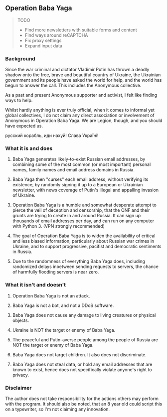 ## Operation Baba Yaga  

> TODO
> - Find more newsletters with suitable forms and content
> - Find ways around reCAPTCHA
> - Fix proxy settings
> - Expand input data

### Background  

Since the war criminal and dictator Vladimir Putin has thrown a deadly shadow onto the free, brave and beautiful country of Ukraine, the Ukrainian government and its people have asked the world for help, and the world has begun to answer the call. This includes the Anonymous collective.

As a past and present Anonymous supporter and activist, I felt like finding ways to help.

Whilst hardly anything is ever truly official, when it comes to informal yet global collectives, I do not claim any direct association or involvement of Anonymous in Operation Baba Yaga.
We are Legion, though, and you should have expected us.

русский корабль, иди нахуй! Слава Україні!


### What it is and does  

1. Baba Yaga generates likely-to-exist Russian email addresses, by combining some of the most common (or most important) personal names, family names and email address domains in Russia.

2. Baba Yaga then "curses" each email address, without verifying its existence, by randomly signing it up to a European or Ukrainian newsletter, with news coverage of Putin's illegal and appalling invasion of Ukraine.

3. Operation Baba Yaga is a humble and somewhat desperate attempt to pierce the veil of deception and censorship, that the ONF and their grunts are trying to create in and around Russia. It can sign up thousands of email addresses per day, and can run on any computer with Python 3. (VPN strongly recommended)

4. The goal of Operation Baba Yaga is to widen the availability of critical and less biased information, particularly about Russian war crimes in Ukraine, and to support progressive, pacifist and democratic sentiments in Russia.

5. Due to the randomness of everything Baba Yaga does, including randomized delays inbetween sending requests to servers, the chance of harmfully flooding servers is near zero.


### What it isn't and doesn't  

1. Operation Baba Yaga is not an attack.

2. Baba Yaga is not a bot, and not a DDoS software.

3. Baba Yaga does not cause any damage to living creatures or physical objects.

4. Ukraine is NOT the target or enemy of Baba Yaga.

5. The peaceful and Putin-averse people among the people of Russia are NOT the target or enemy of Baba Yaga.

6. Baba Yaga does not target children. It also does not discriminate.

7. Baba Yaga does not steal data, or hold any email addresses that are known to exist, hence does not specifically violate anyone's right to privacy.


### Disclaimer  

The author does not take responsibility for the actions others may perform with the program. It should also be noted, that an 8 year old could script this on a typewriter, so I'm not claiming any innovation.